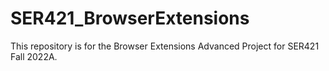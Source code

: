 # SER421_BrowserExtensions
This repository is for the Browser Extensions Advanced Project for SER421 Fall 2022A.

